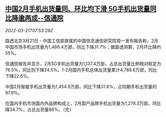<!--1647849661000-->
[中国2月手机出货量同、环比均下滑 5G手机出货量同比降逾两成--信通院](https://cn.reuters.com/article/china-feb-mobile-shipment-0321-mon-idCNKCS2LI0EQ)
------

<div><i>2022-03-21T07:53:28Z</i></div><p>路透北京3月21日 - 中国工信部直属的中国信息通信研究院周一发布报告称，2月中国市场手机出货量为1,486.4万部，同比下降31.7%；据路透测算，2月环比降约55%。</p><p>信通院报告并显示，2月5G手机出货量为1,137.4万部，占总出货量比例相对稳定为76.5%，同比则下降24.5%。1-2月国内手机总体出货量累计4,788.6万部，同比下降22.6%。</p><p>中国2月智能手机出货量为1,454.9万部，同比下降31.8%，占同期手机出货量的97.9%。</p><p>在国内手机市场国内外品牌构成上，2月国产品牌手机出货量为1,278.3万部，同比降34.7%，占总出货量86%。（完）</p>
